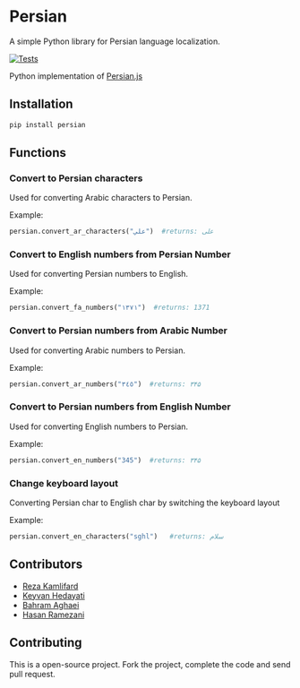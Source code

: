 Persian
==========

A simple Python library for Persian language localization.

[![Tests](https://github.com/rezakamalifard/Persian/workflows/tests/badge.svg)](https://github.com/rezakamalifard/Persian/actions)

Python implementation of [Persian.js](https://github.com/usablica/persian.js)

## Installation
```bash
pip install persian
```

## Functions

### Convert to Persian characters
Used for converting Arabic characters to Persian.

Example:
```python
persian.convert_ar_characters("علي")  #returns: علی
```

### Convert to English numbers from Persian Number
Used for converting Persian numbers to English.

Example:

```python
persian.convert_fa_numbers("۱۳۷۱")  #returns: 1371
```

### Convert to Persian numbers from Arabic Number
Used for converting Arabic numbers to Persian.

Example:

```python
persian.convert_ar_numbers("٣٤٥")  #returns: ۳۴۵
```


### Convert to Persian numbers from English Number
Used for converting English numbers to Persian.

Example:

```python
persian.convert_en_numbers("345")  #returns: ۳۴۵
```


### Change keyboard layout
Converting Persian char to English char by switching the keyboard layout

Example:

```python
persian.convert_en_characters("sghl")   #returns: سلام
```

## Contributors

- [Reza Kamlifard](https://github.com/rezakamalifard/)
- [Keyvan Hedayati](https://github.com/k1-hedayati)
- [Bahram Aghaei](https://github.com/GreatBahram)
- [Hasan Ramezani](https://github.com/hramezani)

## Contributing

This is a open-source project. Fork the project, complete the code and send pull request.
